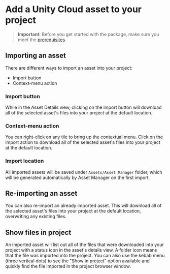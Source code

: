 # Add a Unity Cloud asset to your project

> **Important**: Before you get started with the package, make sure you meet the [prerequisites](prerequisites.md).

## Importing an asset

There are different ways to import an asset into your project:
* Import button
* Context-menu action

### Import button
While in the Asset Details view, clicking on the import button will download all of the selected asset's files into your project at the default location.

### Context-menu action
You can right-click on any tile to bring up the contextual menu.
Click on the import action to download all of the selected asset's files into your project at the default location.

### Import location

All imported assets will be saved under `Assets/Asset Manager` folder, which will be generated automatically by Asset Manager on the first import.

## Re-importing an asset
You can also re-import an already imported asset. This will download all of the selected asset's files into your project at the default location, overwriting any existing files.

## Show files in project
An imported asset will list out all of the files that were downloaded into your project with a status icon in the asset's details view. A folder icon means that the file was imported into the project.
You can also use the kebab menu (three vertical dots) to see the "Show in project" option available and quickly find the file imported in the project browser window.